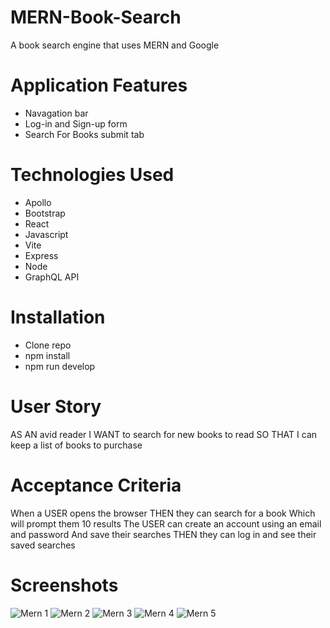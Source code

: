 # MERN-Book-Search
A book search engine that uses MERN and Google 

# Application Features
- Navagation bar 
- Log-in and Sign-up form 
- Search For Books submit tab 

# Technologies Used 
- Apollo
- Bootstrap
- React 
- Javascript 
- Vite 
- Express
- Node
- GraphQL API 

# Installation 
- Clone repo
- npm install
- npm run develop  

# User Story 
AS AN avid reader
I WANT to search for new books to read
SO THAT I can keep a list of books to purchase

# Acceptance Criteria 
When a USER opens the browser 
THEN they can search for a book 
Which will prompt them 10 results
The USER can create an account using an email and password 
And save their searches 
THEN they can log in and see their saved searches 

# Screenshots
![Mern 1](https://github.com/musekat3/mern-book-search/assets/131501260/282bf046-b31c-4682-99c9-53c7ef90446d) 
![Mern 2](https://github.com/musekat3/mern-book-search/assets/131501260/10814b58-4c04-4e66-9d87-0eb659212131)
![Mern 3](https://github.com/musekat3/mern-book-search/assets/131501260/c3a8e42b-f484-4de3-9961-e1753b19282b)
![Mern 4](https://github.com/musekat3/mern-book-search/assets/131501260/eebf16cb-41b8-4c77-9e10-6b0a26936adc)
![Mern 5](https://github.com/musekat3/mern-book-search/assets/131501260/1f0ea7d4-947e-457e-8b49-23fc31ee25f8)




